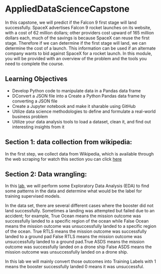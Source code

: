 # AppliedDataScienceCapstone
In this capstone, we will predict if the Falcon 9 first stage will land successfully. SpaceX advertises Falcon 9 rocket launches on its website, with a cost of 62 million dollars; other providers cost upward of 165 million dollars each, much of the savings is because SpaceX can reuse the first stage. Therefore if we can determine if the first stage will land, we can determine the cost of a launch. This information can be used if an alternate company wants to bid against SpaceX for a rocket launch. In this module, you will be provided with an overview of the problem and the tools you need to complete the course.
## Learning Objectives
<div>
  <ul>
    <li>Develop Python code to manipulate data in a Pandas data frame</li>
    <li>DConvert a JSON file into a Create a Python Pandas data frame by converting a JSON file</li>
    <li>Create a Jupyter notebook and make it sharable using GitHub</li>
<li>Utilize data science methodologies to define and formulate a real-world business problem</li>
<li>Utilize your data analysis tools to load a dataset, clean it, and find out interesting insights from it</li>
  </ul>
</div>

## Section 1: data collection from wikipedia: 
In the first step, we collect data from Wikipedia, which is available through the web scraping for watch this section you can click [here](https://github.com/MeisamKargar/AppliedDataScienceCapstone/blob/main/jupyter-labs-webscraping.ipynb)
## Section 2: Data wrangling:
In this [lab](https://github.com/MeisamKargar/AppliedDataScienceCapstone/blob/3e4dfe4c07e83d7375b123c492718939b35f8604/labs-jupyter-spacex-Data%20wrangling.ipynb), we will perform some Exploratory Data Analysis (EDA) to find some patterns in the data and determine what would be the label for training supervised models.

In the data set, there are several different cases where the booster did not land successfully. Sometimes a landing was attempted but failed due to an accident; for example, True Ocean means the mission outcome was successfully landed to a specific region of the ocean while False Ocean means the mission outcome was unsuccessfully landed to a specific region of the ocean. True RTLS means the mission outcome was successfully landed to a ground pad False RTLS means the mission outcome was unsuccessfully landed to a ground pad.True ASDS means the mission outcome was successfully landed on a drone ship False ASDS means the mission outcome was unsuccessfully landed on a drone ship.

In this lab we will mainly convert those outcomes into Training Labels with 1 means the booster successfully landed 0 means it was unsuccessful.
